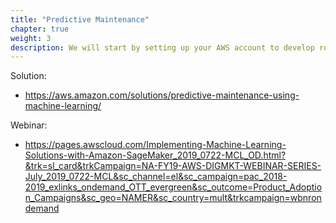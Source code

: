 ```yaml
---
title: "Predictive Maintenance"
chapter: true
weight: 3
description: We will start by setting up your AWS account to develop robot applications with AWS RoboMaker. 
---
```


Solution: 
- https://aws.amazon.com/solutions/predictive-maintenance-using-machine-learning/ 

Webinar:
- https://pages.awscloud.com/Implementing-Machine-Learning-Solutions-with-Amazon-SageMaker_2019_0722-MCL_OD.html?&trk=sl_card&trkCampaign=NA-FY19-AWS-DIGMKT-WEBINAR-SERIES-July_2019_0722-MCL&sc_channel=el&sc_campaign=pac_2018-2019_exlinks_ondemand_OTT_evergreen&sc_outcome=Product_Adoption_Campaigns&sc_geo=NAMER&sc_country=mult&trkcampaign=wbnrondemand 